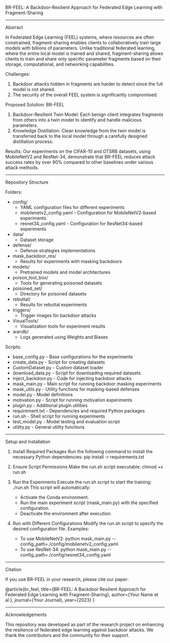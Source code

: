 BR-FEEL: A Backdoor-Resilient Approach for Federated Edge Learning with Fragment-Sharing

---

Abstract

In Federated Edge Learning (FEEL) systems, where resources are often constrained, fragment-sharing enables clients to collaboratively train large models with billions of parameters. Unlike traditional federated learning, where the entire local model is trained and shared, fragment-sharing allows clients to train and share only specific parameter fragments based on their storage, computational, and networking capabilities.

Challenges:
1. Backdoor attacks hidden in fragments are harder to detect since the full model is not shared.
2. The security of the overall FEEL system is significantly compromised.

Proposed Solution: BR-FEEL
1. Backdoor-Resilient Twin Model:
   Each benign client integrates fragments from others into a twin model to identify and handle malicious parameters.
2. Knowledge Distillation:
   Clean knowledge from the twin model is transferred back to the local model through a carefully designed distillation process.

Results:
Our experiments on the CIFAR-10 and GTSRB datasets, using MobileNetV2 and ResNet-34, demonstrate that BR-FEEL reduces attack success rates by over 90% compared to other baselines under various attack methods.

---

Repository Structure

Folders:
- config/
  - YAML configuration files for different experiments
  - mobilenetv2_config.yaml - Configuration for MobileNetV2-based experiments
  - resnet34_config.yaml - Configuration for ResNet34-based experiments
- data/
  - Dataset storage
- defense/
  - Defense strategies implementations
- mask_backdoor_res/
  - Results for experiments with masking backdoors
- models/
  - Pretrained models and model architectures
- poison_tool_box/
  - Tools for generating poisoned datasets
- poisoned_set/
  - Directory for poisoned datasets
- rebuttal/
  - Results for rebuttal experiments
- triggers/
  - Trigger images for backdoor attacks
- VisualTools/
  - Visualization tools for experiment results
- wandb/
  - Logs generated using Weights and Biases

Scripts:
- base_config.py - Base configurations for the experiments
- create_data.py - Script for creating datasets
- CustomDataset.py - Custom dataset loader
- download_data.py - Script for downloading required datasets
- inject_backdoor.py - Code for injecting backdoor attacks
- mask_main.py - Main script for running backdoor masking experiments
- mask_utils.py - Utility functions for masking-based defenses
- model.py - Model definitions
- motivation.py - Script for running motivation experiments
- plugin.py - Additional plugin utilities
- requirement.txt - Dependencies and required Python packages
- run.sh - Shell script for running experiments
- test_model.py - Model testing and evaluation script
- utility.py - General utility functions

---

Setup and Installation

1. Install Required Packages
   Run the following command to install the necessary Python dependencies:
   pip install -r requirements.txt

2. Ensure Script Permissions
   Make the run.sh script executable:
   chmod +x run.sh

3. Run the Experiments
   Execute the run.sh script to start the training:
   ./run.sh
   This script will automatically:
   - Activate the Conda environment.
   - Run the main experiment script (mask_main.py) with the specified configuration.
   - Deactivate the environment after execution.

4. Run with Different Configurations
   Modify the run.sh script to specify the desired configuration file. Examples:
   - To use MobileNetV2:
     python mask_main.py --config_path=./config/mobilenetv2_config.yaml
   - To use ResNet-34:
     python mask_main.py --config_path=./config/resnet34_config.yaml

---

Citation

If you use BR-FEEL in your research, please cite our paper:

@article{br_feel,
  title={BR-FEEL: A Backdoor Resilient Approach for Federated Edge Learning with Fragment-Sharing},
  author={Your Name et al.},
  journal={Your Journal},
  year={2023}
}

---

Acknowledgements

This repository was developed as part of the research project on enhancing the resilience of federated edge learning against backdoor attacks. We thank the contributors and the community for their support.
